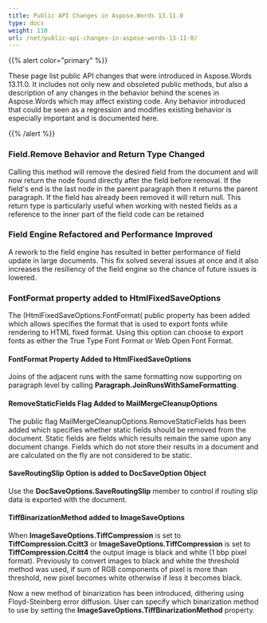 ```yaml
---
title: Public API Changes in Aspose.Words 13.11.0
type: docs
weight: 110
url: /net/public-api-changes-in-aspose-words-13-11-0/
---
```


{{% alert color="primary" %}} 

These page list public API changes that were introduced in Aspose.Words 13.11.0. It includes not only new and obsoleted public methods, but also a description of any changes in the behavior behind the scenes in Aspose.Words which may affect existing code. Any behavior introduced that could be seen as a regression and modifies existing behavior is especially important and is documented here.

{{% /alert %}} 
### **Field.Remove Behavior and Return Type Changed**
Calling this method will remove the desired field from the document and will now return the node found directly after the field before removal. If the field's end is the last node in the parent paragraph then it returns the parent paragraph. If the field has already been removed it will return null. This return type is particularly useful when working with nested fields as a reference to the inner part of the field code can be retained
### **Field Engine Refactored and Performance Improved**
A rework to the field engine has resulted in better performance of field update in large documents. This fix solved several issues at once and it also increases the resiliency of the field engine so the chance of future issues is lowered.
### **FontFormat property added to HtmlFixedSaveOptions**
The (HtmlFixedSaveOptions.FontFormat( public property has been added which allows specifies the format that is used to export fonts while rendering to HTML fixed format. Using this option can choose to export fonts as either the True Type Font Format or Web Open Font Format.
#### **FontFormat Property Added to HtmlFixedSaveOptions**
Joins of the adjacent runs with the same formatting now supporting on paragraph level by calling **Paragraph.JoinRunsWithSameFormatting**.
#### **RemoveStaticFields Flag Added to MailMergeCleanupOptions**
The public flag MailMergeCleanupOptions.RemoveStaticFields has been added which specifies whether static fields should be removed from the document. Static fields are fields which results remain the same upon any document change. Fields which do not store their results in a document and are calculated on the fly are not considered to be static.
#### **SaveRoutingSlip Option is added to DocSaveOption Object**
Use the **DocSaveOptions.SaveRoutingSlip** member to control if routing slip data is exported with the document.
#### **TiffBinarizationMethod added to ImageSaveOptions**
When **ImageSaveOptions.TiffCompression** is set to **TiffCompression.Ccitt3** or **ImageSaveOptions.TiffCompression** is set to **TiffCompression.Ccitt4** the output image is black and white (1 bbp pixel format). Previously to convert images to black and white the threshold method was used, if sum of RGB components of pixel is more than threshold, new pixel becomes white otherwise if less it becomes black.

Now a new method of binarization has been introduced, dithering using Floyd-Steinberg error diffusion. 
User can specify which binarization method to use by setting the **ImageSaveOptions.TiffBinarizationMethod** property.
